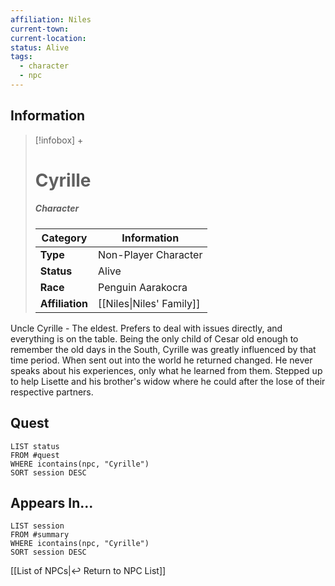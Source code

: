 ```yaml
---
affiliation: Niles
current-town: 
current-location: 
status: Alive
tags:
  - character
  - npc
---
```


## Information
> [!infobox] +
> # Cyrille
> ##### Character
> | Category | Information |
> | ---- | ---- |
> | **Type** | Non-Player Character |
> | **Status** | Alive |
> | **Race** | Penguin Aarakocra |
> | **Affiliation** | [[Niles\|Niles' Family]] |

Uncle Cyrille - The eldest. Prefers to deal with issues directly, and everything is on the table. Being the only child of Cesar old enough to remember the old days in the South, Cyrille was greatly influenced by that time period. When sent out into the world he returned changed. He never speaks about his experiences, only what he learned from them. Stepped up to help Lisette and his brother's widow where he could after the lose of their respective partners. 


## Quest

```dataview
LIST status
FROM #quest 
WHERE icontains(npc, "Cyrille")
SORT session DESC
```

## Appears In...
```dataview
LIST session
FROM #summary
WHERE icontains(npc, "Cyrille")
SORT session DESC
```

[[List of NPCs|↩️ Return to NPC List]]